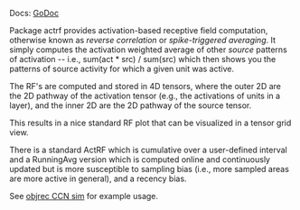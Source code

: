 Docs: [GoDoc](https://pkg.go.dev/github.com/emer/emergent/actrf)

Package actrf provides activation-based receptive field computation, otherwise known as *reverse correlation* or *spike-triggered averaging*.  It simply computes the activation weighted average of other *source* patterns of activation -- i.e., sum(act * src) / sum(src) which then shows you the patterns of source activity for which a given unit was active.

The RF's are computed and stored in 4D tensors, where the outer 2D are the 2D pathway of the activation tensor (e.g., the activations of units in a layer), and the inner 2D are the 2D pathway of the source tensor.

This results in a nice standard RF plot that can be visualized in a tensor grid view.

There is a standard ActRF which is cumulative over a user-defined interval and a RunningAvg version which is computed online and continuously updated but is more susceptible to sampling bias (i.e., more sampled areas are more active in general), and a recency bias.

See [objrec CCN sim](https://github.com/CompCogNeuro/sims/blob/master/ch6/objrec) for example usage.

